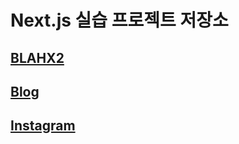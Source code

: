 # Next.js 실습 프로젝트 저장소
## [BLAHX2](https://github.com/donghun-k/front-end-exercises/tree/main/blahx2)
## [Blog](https://github.com/donghun-k/front-end-exercises/tree/main/blog)
## [Instagram](https://github.com/donghun-k/front-end-exercises/tree/main/instagram)